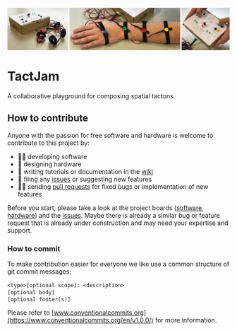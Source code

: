 ![](./docs/img/teaser.jpg)

# TactJam
A collaborative playground for composing spatial tactons.





## How to contribute

Anyone with the passion for free software and hardware is welcome to contribute to this project by:

+ 👩‍💻 developing software
+ 🚀 designing hardware
+ 📝 writing tutorials or documentation in the [wiki](https://github.com/derikon/TactJam/wiki)
+ 👾 filing any [issues](https://github.com/derikon/TactJam/issues)  or suggesting new features
+ 🧑‍🏭 sending [pull requests](https://github.com/derikon/TactJam/pulls) for fixed bugs or implementation of new features


Before you start, please take a look at the project boards ([software](https://github.com/derikon/TactJam/projects/1), [hardware](https://github.com/derikon/TactJam/projects/2)) and the [issues](https://github.com/derikon/TactJam/issues). Maybe there is already a similar bug or feature request that is already under construction and may need your expertise and support.


### How to commit

To make contribution easier for everyone we like use a common structure of git commit messages: 

```
<type>[optional scope]: <description>
[optional body]
[optional footer(s)]
```

Please refer to [www.conventionalcommits.org](https://www.conventionalcommits.org/en/v1.0.0/) for more information.

